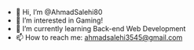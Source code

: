 - 👋 Hi, I’m @AhmadSalehi80
- 👀 I’m interested in Gaming!
- 🌱 I’m currently learning Back-end Web Development
- 📫 How to reach me: ahmadsalehi3545@gmail.com
  

<!---
AhmadSalehi80/AhmadSalehi80 is a ✨ special ✨ repository because its `README.md` (this file) appears on your GitHub profile.
You can click the Preview link to take a look at your changes.
--->
